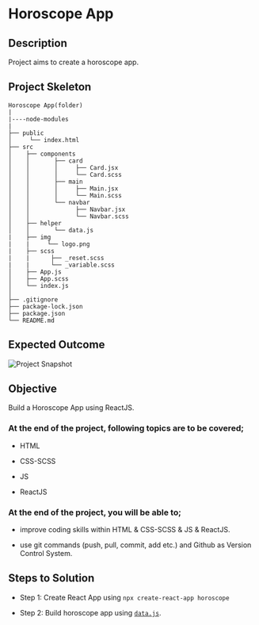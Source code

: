 # Horoscope App

## Description

Project aims to create a horoscope app.


## Project Skeleton

```
Horoscope App(folder)
|
|----node-modules       
|
├── public
│     └── index.html
├── src
│    ├── components
│    │       ├── card
│    │       │     ├── Card.jsx
│    │       │     └── Card.scss
│    │       ├── main
│    │       │     ├── Main.jsx
│    │       │     └── Main.scss
│    │       └── navbar
│    │             ├── Navbar.jsx
│    │             └── Navbar.scss
│    ├── helper
│    │       └── data.js
|    ├── img   
|    |     └── logo.png
|    ├── scss
|    |      ├── _reset.scss
|    |      └── _variable.scss
│    ├── App.js
│    ├── App.scss
│    └── index.js
│
├── .gitignore
├── package-lock.json
├── package.json
└── README.md
```

## Expected Outcome

![Project Snapshot](./src/helper/horoscope-page.gif)

## Objective

Build a Horoscope App using ReactJS.

### At the end of the project, following topics are to be covered;

- HTML

- CSS-SCSS

- JS

- ReactJS

### At the end of the project, you will be able to;

- improve coding skills within HTML & CSS-SCSS & JS & ReactJS.

- use git commands (push, pull, commit, add etc.) and Github as Version Control System.

## Steps to Solution

- Step 1: Create React App using `npx create-react-app horoscope`

- Step 2: Build horoscope app using [`data.js`](./data.js).


